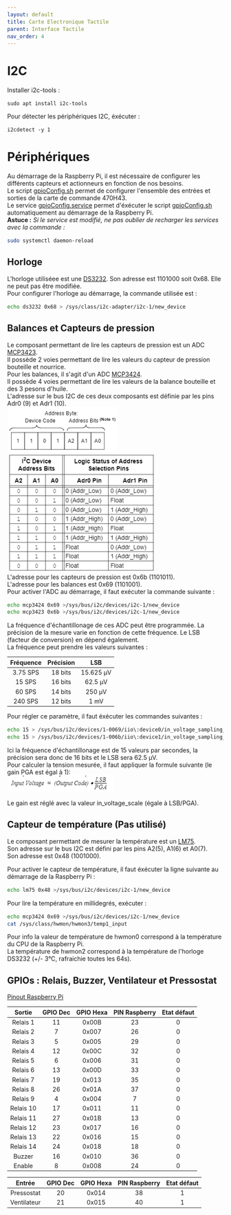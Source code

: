 ```yaml
---
layout: default
title: Carte Electronique Tactile
parent: Interface Tactile
nav_order: 4
---
```


# [](#header-1)I2C
Installer i2c-tools : 
```
sudo apt install i2c-tools
```

Pour détecter les périphériques I2C, éxécuter : 
```
i2cdetect -y 1
```

# [](#header-1)Périphériques
Au démarrage de la Raspberry Pi, il est nécessaire de configurer les différents capteurs et actionneurs en fonction de nos besoins.  
Le script [gpioConfig.sh](https://github.com/SNDCECOCLIM/sndc-config/blob/master/home/pi/sndc/gpioConfig.sh) permet de configurer l'ensemble des entrées et sorties de la carte de commande 470H43.  
Le service [gpioConfig.service](https://github.com/SNDCECOCLIM/sndc-config/blob/master/debian/gpioConfig.service) permet d'éxécuter le script [gpioConfig.sh](https://github.com/SNDCECOCLIM/sndc-config/blob/master/home/pi/sndc/gpioConfig.sh) automatiquement au démarrage de la Raspberry Pi.  
**Astuce :** _Si le service est modifié, ne pas oublier de recharger les services avec la commande :_  
```bash
sudo systemctl daemon-reload
```

## [](#header-2)Horloge
L'horloge utiliséee est une [DS3232](../../Datasheets/DS3232.pdf).
Son adresse est 1101000 soit 0x68. Elle ne peut pas être modifiée.  
Pour configurer l'horloge au démarrage, la commande utilisée est : 
```bash
echo ds3232 0x68 > /sys/class/i2c-adapter/i2c-1/new_device
```

## [](#header-2)Balances et Capteurs de pression
Le composant permettant de lire les capteurs de pression est un ADC [MCP3423](../../Datasheets/MCP342x.pdf).  
Il possède 2 voies permettant de lire les valeurs du capteur de pression bouteille et nourrice.   
Pour les balances, il s'agit d'un ADC [MCP3424](../../Datasheets/MCP342x.pdf).  
Il possède 4 voies permettant de lire les valeurs de la balance bouteille et des 3 pesons d'huile.  
L'adresse sur le bus I2C de ces deux composants est définie par les pins Adr0 (9) et Adr1 (10).  
![](../../Datasheets/Adresse_MCP342x.png)  ![](../../Datasheets/Tableau_adr_mcp342x.png)  
L'adresse pour les capteurs de pression est 0x6b (1101011).  
L'adresse pour les balances est 0x69 (1101001).  
Pour activer l'ADC au démarrage, il faut exécuter la commande suivante : 
```bash
echo mcp3424 0x69 >/sys/bus/i2c/devices/i2c-1/new_device
echo mcp3423 0x6b >/sys/bus/i2c/devices/i2c-1/new_device
```
La fréquence d'échantillonage de ces ADC peut être programmée. La précision de la mesure varie en fonction de cette fréquence. Le LSB (facteur de conversion) en dépend également.  
La fréquence peut prendre les valeurs suivantes : 

| Fréquence | Précision | LSB       |
|:---------:|:---------:|:---------:|
| 3.75 SPS  | 18 bits   | 15.625 µV |
| 15 SPS    | 16 bits   | 62.5 µV   |
| 60 SPS    | 14 bits   | 250 µV    |
| 240 SPS   | 12 bits   | 1 mV      |

Pour régler ce paramètre, il faut éxécuter les commandes suivantes : 
```bash
echo 15 > /sys/bus/i2c/devices/1-0069/iio\:device0/in_voltage_sampling_frequency
echo 15 > /sys/bus/i2c/devices/1-006b/iio\:device1/in_voltage_sampling_frequency
```
Ici la fréquence d'échantillonage est de 15 valeurs par secondes, la précision sera donc de 16 bits et le LSB sera 62.5 µV.  
Pour calculer la tension mesurée, il faut appliquer la formule suivante (le gain PGA est égal à 1):  
![](../../Datasheets/formule_MCP342x.png)

Le gain est réglé avec la valeur in_voltage_scale (égale à LSB/PGA).  

## [](#header-2)Capteur de température (Pas utilisé)
Le composant permettant de mesurer la température est un [LM75](../../Datasheets/lm75.pdf).  
Son adresse sur le bus I2C est défini par les pins A2(5), A1(6) et A0(7).  
Son adresse est 0x48 (1001000). 

Pour activer le capteur de température, il faut éxécuter la ligne suivante au démarrage de la Raspberry Pi :  
```bash
echo lm75 0x48 >/sys/bus/i2c/devices/i2c-1/new_device
```
Pour lire la température en millidegrés, exécuter : 
```bash
echo mcp3424 0x69 >/sys/bus/i2c/devices/i2c-1/new_device
cat /sys/class/hwmon/hwmon3/temp1_input
```
Pour info la valeur de température de hwmon0 correspond à la température du CPU de la Raspberry Pi.  
La température de hwmon2 correspond à la température de l'horloge DS3232 (+/- 3°C, rafraichie toutes les 64s).  




## [](#header-2) GPIOs : Relais, Buzzer, Ventilateur et Pressostat 
[Pinout Raspberry Pi](https://fr.pinout.xyz/)
  
|     Sortie        | GPIO Dec  | GPIO Hexa    |     PIN Raspberry     |     Etat défaut    |
|:-----------------:|:---------:|:------------:|:---------------------:|:------------------:|
|     Relais 1      |     11    |     0x00B    |     23                |     0              |
|     Relais 2      |     7     |     0x007    |     26                |     0              |
|     Relais 3      |     5     |     0x005    |     29                |     0              |
|     Relais 4      |     12    |     0x00C    |     32                |     0              |
|     Relais 5      |     6     |     0x006    |     31                |     0              |
|     Relais 6      |     13    |     0x00D    |     33                |     0              |
|     Relais 7      |     19    |     0x013    |     35                |     0              |
|     Relais 8      |     26    |     0x01A    |     37                |     0              |
|     Relais 9      |     4     |     0x004    |     7                 |     0              |
|     Relais 10     |     17    |     0x011    |     11                |     0              |
|     Relais 11     |     27    |     0x01B    |     13                |     0              |
|     Relais 12     |     23    |     0x017    |     16                |     0              |
|     Relais 13     |     22    |     0x016    |     15                |     0              |
|     Relais 14     |     24    |     0x018    |     18                |     0              |
|     Buzzer        |     16    |     0x010    |     36                |     0              |
|     Enable        |     8     |     0x008    |     24                |     0              |

|     Entrée        | GPIO Dec  | GPIO Hexa    |     PIN Raspberry     |     Etat défaut    |
|:-----------------:|:---------:|:------------:|:---------------------:|:------------------:|
|     Pressostat    |     20    |     0x014    |     38                |     1              |
|     Ventilateur   |     21    |     0x015    |     40                |     1              |

